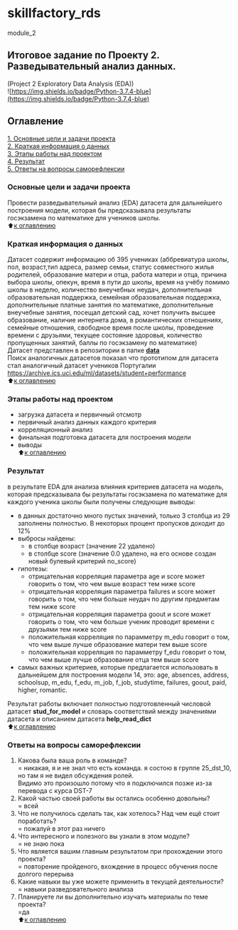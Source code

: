 # skillfactory_rds  
module_2  
## Итоговое задание по Проекту 2. Разведывательный анализ данных.  
(Project 2 Exploratory Data Analysis (EDA))  
![https://img.shields.io/badge/Python-3.7.4-blue](https://img.shields.io/badge/Python-3.7.4-blue)

## Оглавление  
[1. Основные цели и задачи проекта](https://github.com/alex-sokolov2011/skillfactory_rds/blob/master/module_2/README.md#Основные-цели-и-задачи-проекта)  
[2.  Краткая информация о данных](https://github.com/alex-sokolov2011/skillfactory_rds/blob/master/module_2/README.md#Краткая-информация-о-данных)  
[3. Этапы работы над проектом](https://github.com/alex-sokolov2011/skillfactory_rds/blob/master/module_2/README.md#Этапы-работы-над-проектом)  
[4. Результат](https://github.com/alex-sokolov2011/skillfactory_rds/blob/master/module_2/README.md#Результат)  
[5. Ответы на вопросы саморефлексии](https://github.com/alex-sokolov2011/skillfactory_rds/blob/master/module_2/README.md#Ответы-на-вопросы-саморефлексии)  

### Основные цели и задачи проекта  
Провести разведывательный анализ (EDA) датасета для дальнейшего построения модели, которая бы предсказывала результаты госэкзамена по математике для учеников школы.  
:arrow_up:[к оглавлению](https://github.com/alex-sokolov2011/skillfactory_rds/blob/master/module_2/README.md#Оглавление)

### Краткая информация о данных
Датасет содержит информацию об 395 учениках (аббревиатура школы, пол, возраст,тип адреса, размер семьи, статус совместного жилья родителей, образование матери и отца,  работа матери и отца, причина выбора школы, опекун, время в пути до школы, время на учёбу помимо школы в неделю, количество внеучебных неудач, дополнительная образовательная поддержка, семейная образовательная поддержка, дополнительные платные занятия по математике, дополнительные внеучебные занятия, посещал детский сад, хочет получить высшее образование, наличие интернета дома, в романтических отношениях, семейные отношения, свободное время после школы, проведение времени с друзьями, текущее состояние здоровья, количество пропущенных занятий, баллы по госэкзамену по математике)  
Датасет представлен в репозитории в папке [**data** ](https://github.com/alex-sokolov2011/skillfactory_rds/tree/master/module_2/data)  
Поиск аналогичных датасетов показал что прототипом для датасета стал аналогичный датасет учеников Португалии <https://archive.ics.uci.edu/ml/datasets/student+performance>  
:arrow_up:[к оглавлению](https://github.com/alex-sokolov2011/skillfactory_rds/blob/master/module_2/README.md#Оглавление)

### Этапы работы над проектом  
- загрузка датасета и первичный отсмотр  
- первичный анализ данных каждого критерия
- корреляционный анализ  
- финальная подготовка датасета для построения модели
- выводы  
:arrow_up:[к оглавлению](https://github.com/alex-sokolov2011/skillfactory_rds/blob/master/module_2/README.md#Оглавление)

### Результат  
в результате EDA для анализа влияния критериев датасета на модель, которая предсказывала бы результаты госэкзамена по математике для каждого ученика школы были получены следующие выводы:

- в данных достаточно много пустых значений, только 3 столбца из 29 заполнены полностью. В некоторых процент пропусков доходит до 12%
- выбросы найдены:
  - в столбце возраст (значение 22 удалено)
  - в столбце score (значение 0.0 удалено, на его основе создан новый булевый критерий no_score)
- гипотезы:  
  - отрицательная корреляция параметра age и score может говорить о том, что чем выше возраст тем ниже score
  - отрицательная корреляция параметра failures и score может говорить о том, что чем больше неудач по другим предметам тем ниже score
  - отрицательная корреляция параметра goout и score может говорить о том, что чем больше ученик проводит времени с друзьями тем ниже score
  - положительная корреляция по парамметру m_edu говорит о том, что чем выше лучше образование матери тем выше score
  - положительная корреляция по парамметру f_edu говорит о том, что чем выше лучше образование отца тем выше score
- cамых важных критериев, которые предлагается использовать в дальнейшем для построения модели 14, это: age, absences, address, schoolsup, m_edu, f_edu, m_job, f_job, studytime, failures, goout, paid, higher, romantic. 

Результат работы включает полностью подготовленный числовой датасет **stud_for_model** и словарь соответствий между значениями датасета и описанием датасета **help_read_dict**  
:arrow_up:[к оглавлению](https://github.com/alex-sokolov2011/skillfactory_rds/blob/master/module_2/README.md#Оглавление)

### Ответы на вопросы саморефлексии  
1. Какова была ваша роль в команде?  
= никакая, я и не знал что есть команда. я состою в группе 25_dst_10, но там я не видел обсуждения ролей.  
Видимо это произошло потому что я подключился позже из-за перевода с курса DST-7  
2. Какой частью своей работы вы остались особенно довольны?  
= всей  
3. Что не получилось сделать так, как хотелось? Над чем ещё стоит поработать?  
= пожалуй в этот раз ничего  
4. Что интересного и полезного вы узнали в этом модуле?  
= не знаю пока  
5. Что является вашим главным результатом при прохождении этого проекта?  
= повторение пройденого, вхождение в процесс обучения после долгого перерыва  
6. Какие навыки вы уже можете применить в текущей деятельности?  
= навыки разведовательного анализа  
7. Планируете ли вы дополнительно изучать материалы по теме проекта?  
=да  
:arrow_up:[к оглавлению](https://github.com/alex-sokolov2011/skillfactory_rds/blob/master/module_2/README.md#Оглавление)
